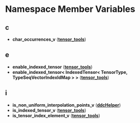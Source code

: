 
# Namespace Member Variables



## c

* **char\_occurrences\_v** ([**tensor\_tools**](namespacetensor__tools.md))


## e

* **enable\_indexed\_tensor** ([**tensor\_tools**](namespacetensor__tools.md))
* **enable\_indexed\_tensor&lt; IndexedTensor&lt; TensorType, TypeSeqVectorIndexIdMap &gt; &gt;** ([**tensor\_tools**](namespacetensor__tools.md))


## i

* **is\_non\_uniform\_interpolation\_points\_v** ([**ddcHelper**](namespaceddcHelper.md))
* **is\_indexed\_tensor\_v** ([**tensor\_tools**](namespacetensor__tools.md))
* **is\_tensor\_index\_element\_v** ([**tensor\_tools**](namespacetensor__tools.md))




